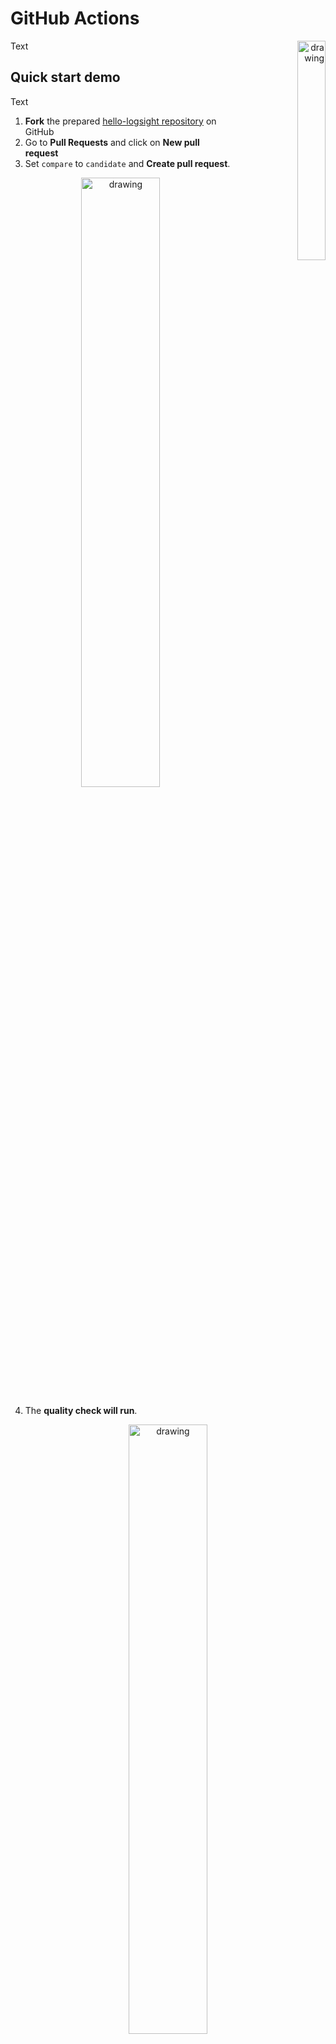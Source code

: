 # GitHub Actions

<div align=right><img src="/monitor_deployments/stage_verifier_overview.png" alt="drawing" style="float:right;width:30%;"/> </div>

Text


## Quick start demo

Text

1. **Fork** the prepared [hello-logsight repository](https://github.com/aiops/hello-logsight) on GitHub
2. Go to **Pull Requests** and click on **New pull request**
3. Set `compare` to `candidate` and **Create pull request**.
<div align=center><img src="/monitor_deployments/pullrq.png" alt="drawing" style="width:50%;"/> </div>

4. The **quality check will run**.
<div align=center><img src="/monitor_deployments/check.png" alt="drawing" style="width:50%;"/> </div>

5. If the check is failing, it will create an issue report that specifies the **deployment risk**. You can check the report in the [**Issues**](https://github.com/aiops/hello-logsight/issues).

To open the detailed online report in the issue, you need to have [logsight.ai](https://logsight.ai) user account. Login and then click on the detailed report.

## Integration with an existing GitHub Workflow

Text

## Prerequisites

Create a logsight account at [https://logsight.ai](https://logsight.ai).

## GitHub Workflow configuration

Add the following steps to enable the logsight.ai Stage Verification as a Quality Gate into your workflow:
We recommend setting up `LOGSIGHT_USERNAME` and `LOGSIGHT_PASSWORD` as secrets to your repository. Go to `project settings -> secrets -> actions -> new repository secret`. Alternatively, the username and password can be set as parameters in the GitHub Action definition. We do not recommend to do this for safety reasons.

Add the `logsight-setup-action` and the `logsight-verification-action` into you GitHub Workflow definiton. 

```
- name: Logsight Setup
  uses: aiops/logsight-setup-action@main
  id: setup
  with:
    username: ${ { secrets.LOGSIGHT_USERNAME } }
    password: ${ { secrets.LOGSIGHT_PASSWORD } }
    application_name: ${ { github.ref } }
    fluentbit_filelocation: /host$GITHUB_WORKSPACE/*.log
    fluentbit_message: 'log'

- name: 🚀 STEPS FROM THE EXISTING WORKFLOW FROM YOUR APPLICATION
- name: 🚀 CONDUCT TESTS FROM YOUR OWN APPLICATION

- name: Verify Logs
  uses: aiops/logsight-verification-action@main
  id: verify-logs
  with:
    github_token: ${ { secrets.GITHUB_TOKEN } }
    username: ${ { secrets.LOGSIGHT_USERNAME } }
    password: ${ { secrets.LOGSIGHT_PASSWORD } }
    application_id: ${ { steps.setup.outputs.application_id } }
    baseline_tag: ${ { github.event.before } }
    candidate_tag: ${ { github.sha } }
    risk_threshold: 10
```

The `logsight-setup-action` needs to be defined before the main steps of your workflow (e.g. prios building and testing). It will initialize the collection of log data during the execution of the workflow. [FluentBit](https://docs.fluentbit.io/manual/) is used to collect log data from configurable sources. The [readme](https://github.com/aiops/logsight-setup-action) of the `logsight-setup-action` provides additional information on how to configure the action. **With the default configuration the action collects logs from running docker containers.**

The `logsight-verification-action` should be defined after all main workflow steps. It will request the analysis results of the log data that were collected during the workflow execution from logsight.ai. These results contain the deployment risk score summarizing the probability of failures when deploying the current version of the code. If this score exceeds a defined threshold, a GitHub Issue is created. 

> You need at least **two executions of the GitHub Workflow** in your repository to execute the Stage Verification.

As a workaround, you can set the configuraiton of the the `candidate_tag` to **`candidate_tag`: { { github.sha } }**. Thereby, the evauaton will be done without comparison.

## Parameters

TODO: Structured list of parameters, their meaning and the default values.

<!-- This should contain a structured list of all parameters and their documentation
## Guide 

1. `application_name` is a string that usually refers to the name of the service. Currently with ${ { github.ref } } is set to the branch name. However, you can change it to any desired string.
2. Read more at the inputs descriptions of the https://github.com/aiops/logsight-setup-action to correctly configure the FluentBit log collection depending on your input (e.g., docker containers, files, standard output, etc.)
3. If you already have predefined config for FluentBit you can add the following config where $variables are replaced with concrete values. This opens up the connection to logsight.ai [Read more.](../send_logs/fluentbit.md)
4. `baseline_tag` refers to the version of your repository that is already working (e.g., in production).
5. `candidate_tag` refers to the current release. 
6. Both `tags` are strings, and you can use any to tag. Often we relate tags to the commit id (${ { github.sha } }) 
```yaml
[INPUT]
    Name $inputName
    Path $fileLocation
    multiline.parser  docker, cri
    DB /tail_docker.db
    Refresh_Interval 1
[SERVICE]
    Flush 1
    Daemon Off
[FILTER]
    Name modify
    Match $matchPattern
    Add applicationId $applicationId
    Add tag $tag
    Rename $message message
[OUTPUT]
    Name http
    Host $host
    Port $port
    http_User $logsightUsername
    http_Passwd $logsightPassword
    tls On
    uri /api/v1/logs/singles
    Format json
    json_date_format iso8601
    json_date_key timestamp
```
4. If you wish to use log collector different than FluentBit (e.g., Filebeat). Please replace the `logsight-setup-action` with https://github.com/aiops/logsight-init-action. The difference is that the `init` action does not setup FluentBit.
5. If you use different log collector than FluentBit, then the step of log collection to logsight.ai should go after the `logsight-init-action` step. In this way you ensure your logs are sent to logsight.ai. We currently support range of log collectors. [Read more.](https://docs.logsight.ai/#/./send_logs/logstash)

-->

